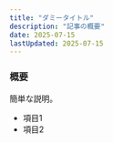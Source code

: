 ```yaml
---
title: "ダミータイトル"
description: "記事の概要"
date: 2025-07-15
lastUpdated: 2025-07-15
---
```


### 概要
簡単な説明。

- 項目1
- 項目2
